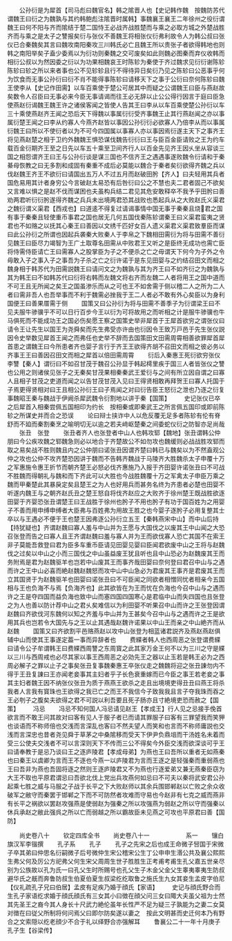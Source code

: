<!-- { "loadSidebar": true } -->
　　公孙衍是为犀首【司马彪曰魏官名】韩之隂晋人也【史记韩作魏　按魏防苏代谓魏王曰衍之为魏孰与其约韩鲍彪注隂晋时属韩】事魏襄王襄王二年徐州之役衍谓魏王曰何不阳与齐而隂结于楚二国恃王必战齐战胜楚而与乘之必取方城之外楚战胜齐而与乘之是太子之讐报矣衍与张仪不善魏王将相张仪衍弗利故令人为韩公叔曰张仪已合秦魏矣其言曰魏攻南阳秦攻三川韩氏必亡且魏王所以贵张子者欲得韩地也则韩之南阳举矣子盍少委焉以为衍功则秦魏之交可废矣如此则魏必图秦而弃仪收韩而相衍公叔以为然因委之衍以为功果相魏哀王时陈轸为秦使于齐过魏求见衍衍谢陈轸陈轸曰轸之所以来者事也公不见轸轸且行不得待异日矣衍乃见之陈轸曰公恶事乎何为饮食而无事公孙衍曰衍不肖不能得事陈轸曰请移天下之事于公衍曰奈何陈轸曰魏王使李从【史记作田需】以车百乘使于楚公可居其中而疑之公谓魏王曰臣与燕赵故矣数令人召臣曰无事必来今臣无事请谒而往王必无辞以止公公得行因言于庭曰臣急使燕赵衍谒魏王魏王许之诸侯客闻之皆使人告其王曰李从以车百乘使楚公孙衍以车三十乘使燕赵齐王闻之恐后天下得魏以事属衍衍受齐事魏王止其行燕赵闻之亦以事属衍楚王闻之曰李从约寡人今燕齐赵皆以事因公孙衍衍必欲寡人乃倍李从而以事属衍魏王曰所以不使衍者以为不可今四国属以事寡人亦以事因焉衍遂主天下之事齐王将见燕赵楚之相于卫约外魏魏王惧恐谋伐魏告衍衍曰王与臣百金臣请败之王为约车载百金衍期齐王至之日先以车五十乘至卫间齐行人以百金先见齐王因乆坐从容谈三国之相怨谓齐王曰王与公孙衍谈是谋三国也不信齐王之遇遇事遂败魏令衍请和于秦綦母恢教之曰无多割和成固有秦重不成后必莫能以魏合于秦者矣衍欲得齐魏之兵以伐赵魏王齐王不欲衍曰请国出五万人不过五月而赵破田肹【齐人】曰夫轻用其兵者国危易用其计者身穷公今言破赵太易恐有后咎衍曰公之不慧也夫二君者固己不欲矣又言难以惧之是赵不伐而谋困也夫虽构兵结二君见其危安敢释卒不我予乎田肹曰善劝两君听衍衍肹遂得齐魏之兵兵未出境两君恐其战败也悉起兵从之大败赵氏义渠君之魏衍谓义渠君【西戎也】曰道逺不得复过请谒事情中国无事于秦秦且烧君之国有事于秦秦且轻使重币事君之国也居无几何五国伐秦陈轸谓秦王曰义渠君蛮夷之贤君也不如赂之以抚其心秦王曰善因以文绣千匹好女百人遗义渠君义渠君致羣臣而谋曰此公孙衍之所谓也因起兵袭秦大败秦人于李帛之下魏相田需衍为将与田需不善衍见魏王曰臣尽力竭智为王广土取尊名田需从中败君王又听之是臣终无成功也需亡臣将侍需侍臣请亡王曰需寡人之股掌臣为子之不便杀之亡之毋谓天下何今为子外之令毋敢入子之事入子之事吾为子杀之亡之衍许诺于是东见田婴与之约结召田文而相之魏身相于韩苏代为田需説魏王曰请问文之为魏孰与其为齐王曰不如齐衍之为魏孰与其为韩王曰不如韩苏代曰衍将右韩而左魏文将右齐而左魏二人者将用王之国中道而不可王且无所闻之矣王之国虽渗乐而从之可也王不如舍需于侧以稽二人之所为二人者曰需非吾人也吾举事而不利于魏需必挫我于王二人者必不敢有外心矣臣以为身利国便王曰善果厝需于侧
　　国策又曰公孙衍为将与田需不善季子为衍谓梁王曰不见夫服牛骖骥乎不可以日行百步今王以衍为可将故用之而听相之计是服牛骖骥也牛马俱死而不能成功王之国必伤矣愿王察之国策史举非犀首于王犀首欲穷之谓张仪曰请令王让先生以国王为尧舜矣而先生弗受亦许由也衍因令王致万戸邑于先生张仪説因令史举数见犀首王闻之而弗任也史举不辞而去国策田文田需周霄相善欲罪犀首犀首患之谓魏王曰今所患者齐也婴子言行于齐王王欲得齐胡不召田文而相之彼必务以齐事王王曰善因召田文而相之犀首以倍田需周霄
　　衍后入秦惠王死衍欲穷张仪李讐【秦人】谓衍曰不如召甘茂于魏召公孙显于韩起樗里疾于国三人者皆张仪之讐也公用之则诸侯见张子之无秦矣甘茂果相秦秦武王爱衍与之间有所立因自谓之曰寡人且相子甘茂之吏道而闻之以告甘茂甘茂入见曰王得贤相敢再拜贺王曰寡人托国于子焉更得贤相对曰王且相公孙衍王曰子焉闻之对曰衍告臣王怒衍之泄也乃逐之衍复事魏昭王秦与魏战于伊阙杀犀武魏令衍割地以讲于秦【国策】
　　史记张仪已卒之后犀首入相秦尝佩五国相印为约长　按相秦或即秦武王之所言佩五国印或即前陈轸之所谋史并而合之恐误
　　论曰辩士挟诈中人以危反覆无足多者陈轸有伦有脊舒而不廹而秦割秦烹之喻明切无以逾之若夫﨑岖楚秦之间委蛇仪衍之防智亦足尚哉
　　张丑　张登
　　张丑者齐人也张登者中山人也韩攻郓【魏地】张丑谓韩公仲朋曰今公疾攻魏之郓魏急则必以地合于齐楚故公不如勿攻也魏缓则必战战胜攻郓而取之易矣战不胜则魏且内之公仲朋曰诺张丑因谓齐楚曰韩已与魏矣以为不然盍观公仲之攻也公仲不攻齐楚恐因讲于魏而不告韩齐魏战于马陵齐大胜魏杀太子申覆十万之军惠施令惠王折节而朝齐楚王必怒必伐齐惠施乃入报于齐田婴许诺张丑曰不可战不胜魏而得朝礼与魏和而下齐此可以大胜也今战胜魏覆十万之军禽太子申臣万乘之魏而甲秦楚此其暴戾定矣且楚王之为人也好用兵而甚务名终为齐患者必楚也田婴不听遂内魏王与之朝齐赵氏丑之楚王怒自将伐齐赵应之大败齐于徐州楚王既战胜欲逐田婴于齐婴恐张丑谓楚王曰王战胜于徐州也肹子不用也肹子有功于国百姓为之用婴子不善而用申缚申缚者大臣弗与百姓弗为用故王胜之也今婴子逐肹子必用复整其士卒以与王遇必不便于王也楚王因弗逐公孙衍立五王【秦韩燕宋中山】而中山后持【持犹疑也】齐谓赵魏曰寡人羞与中山并为王愿与大国伐之以废其王中山闻之大恐召张登而告之曰寡人且王齐谓赵魏曰羞与寡人并为王而欲伐寡人恐亡其国不在索王非子莫能吾救登曰君为臣多车重币臣请见田婴见婴曰臣闻君欲废中山之王将与赵魏伐之过矣以中山之小而三国伐之中山虽益废王犹且听也且中山恐必为赵魏废其王而务附焉是君为赵魏驱羊也岂若中山废其王而事齐哉田婴曰奈何登曰君召中山与之遇而许之王中山必喜而絶赵魏赵魏怒而攻中山中山急必为君废其王事齐是君废其王而立其国贤于为赵魏驱羊也田婴曰诺张丑曰不可臣闻之同欲者相憎同忧者相亲今五国相与王也负海不与焉【负海齐也】此其欲皆在为王而忧在负海也今召中山与之遇而许之王是夺四国而益负海也致中山而塞四国四国寒心是君临中山而失四国也且张登之为人也善以防计荐中山之君乆矣难信以为利田婴不听果召中山而许之王张登因谓赵魏曰齐欲伐河东魏何以知之齐羞与中山并为王甚矣今召中山与之遇而许之王是欲用其兵也岂若令大国先与之王以止其遇哉赵魏许诺果以中山王而亲之中山絶齐而从赵魏
　　国策又曰齐欲割平邑赂燕赵以攻中山张登为相蓝诸君説齐及燕赵燕赵俱辅中山而使其王事遂定葢一事而异辞者也
　　费緤者韩人也西周恶之张登谓费緤曰请令公子牟谓韩王曰费緤西周讐之东周寳之此其家万金王何不以为三川之守是緤以三川与西周戒也必尽其家以事王西周恶之必効先王之器以止玉若是韩王必为之西周必解子之罪以止子之事矣张丑复事魏秦惠王卒张仪走之魏魏将迎之张丑諌勿内不得于王丑复諌曰王亦闻老妾事其主妇者乎子长色衰重嫁而已今臣之事王若老妾之事其主妇者魏王因不纳张仪张丑为质于燕燕王欲杀之走且出境境吏得丑丑曰燕王将杀我者人言我有寳珠也王欲得之我已亡之而王不我信今子致我我且言子夺我珠而吞之王必刳子之腹矣夫欲得之君不可説以利吾要且死子肠亦且寸絶境吏恐而赦之【国策】
　　冯忌
　　冯忌不知何国人冯忌请见赵王【孝成王】行人见之忌接手俛首欲言而不敢王问其故对曰客有见人于服子者已而请其罪服子曰客有三罪望我而笑狎也谈语而不称师倍也交浅而言深乱也客曰不然夫望人而笑和也言而不称师庸説也交浅而言深忠也昔者尧见舜于草茅之中桑隂移而受天下伊尹负鼎俎而干汤姓名未着而受三公使夫交浅者不可以言深则天下不传而三公不得矣今外臣交浅而欲深谈可乎王曰请奉教于是忌乃谈曰王之逐庐陵君【孝成母弟】为燕也王曰吾所以重者无如燕秦也曰秦王以虞卿为言而王不逐也今燕一以庐陵君为言而王逐之是轻强秦而重弱燕也王曰吾非为燕也吾固将逐之然则王逐庐陵君又不为燕也行逐爱弟又兼无燕秦臣窃为大王不取也平原君谓忌曰吾欲北伐上党出兵攻燕何如忌曰不可夫以秦将武安君公孙起乘七胜之威与马服之子战于长平之下大败赵师以其余兵围邯郸赵以亡败之余众收破军之敝守而秦罢于邯郸之下而不可防然者攻难而守易也今赵非有七克之威而燕非有长平之祸欲以罢赵攻强燕是使弱赵为强秦之所以攻强燕为弱赵之所以守而强秦以休兵承赵之敝此强呉之所以亡而弱越之所以霸故臣未见燕之可攻也平原君曰善【国防】













　　尚史卷八十
　　钦定四库全书
　　尚史卷八十一　　　　　　系一
　　镶白旗汉军李锴撰
　　孔子系
　　孔子
　　孔子之先宋之后也成王命微子唘国于宋微子卒其弟曰仲思名衍嗣微子后号微仲生宋公稽宋公生丁公申申生湣公共及襄公熙熙生弗父何及厉公方祀弗父何生宋父周周生世子胜胜生正考甫考甫生孔父嘉五世亲尽别为公族故以孔为氏一曰孔父生时所赐号也孔父生子木金父金父生睾夷睾夷生防叔避华氏之旤而奔鲁防叔生伯夏伯夏生叔梁纥纥取鲁之施氏生九女其妾生孟皮字伯尼【仪礼疏孔子兄曰伯居】孟皮有足疾乃婚于顔氏【家语】
　　史记与顔氏野合而生孔子家语纥求婚于顔氏顔氏有三女其小曰徴在顔父问三女曰陬大夫虽父祖为士然其先圣王之裔今其人身长十尺武力絶伦虽年长性严不足为疑三子孰能为之妻二女莫对徴在曰従父所制将何问焉父曰即尔防矣遂以妻之　按此文明甚而史迁何本乃有野合之文索隠以纥老顔少不合于礼以绎野合亦强解耳
　　鲁襄公二十一年十月庚子孔子生【谷梁传】
